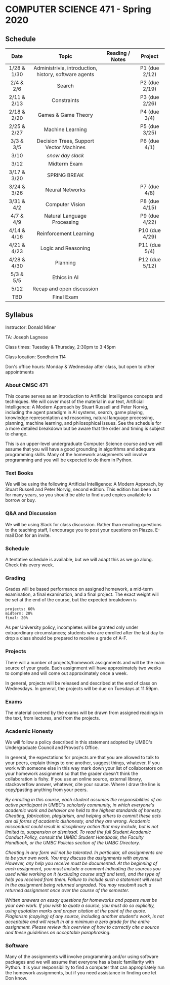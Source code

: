# COMPUTER SCIENCE 471 - Spring 2020

## Schedule 

| Date          | Topic                        | Reading / Notes | Project |
|:-------------:|:----------------------------:|:-------:|:-------:|
| 1/28 & 1/30 | Administrivia, introduction, history, software agents |   | P1 (due 2/12) |
| 2/4 & 2/6 | Search |  | P2 (due 2/19) |
| 2/11 & 2/13 | Constraints |  |  P3 (due 2/26) |
| 2/18 & 2/20 | Games & Game Theory |  |  P4 (due 3/4) |
| 2/25 & 2/27 | Machine Learning |  | P5 (due 3/25) |
| 3/3 & 3/5 | Decision Trees, Support Vector Machines |  | P6 (due 4/1)|
| 3/10 | _snow day slack_ | | |
| 3/12 | Midterm Exam | | |
| 3/17 & 3/20 | SPRING BREAK | | |
| 3/24 & 3/26 | Neural Networks |  | P7 (due 4/8) |
| 3/31 & 4/2| Computer Vision |  | P8 (due 4/15) |
| 4/7 & 4/9 | Natural Language Processing |  | P9 (due 4/22) |
| 4/14 & 4/16 | Reinforcement Learning |  | P10 (due 4/29) |
| 4/21 & 4/23 | Logic and Reasoning |  | P11 (due 5/4) |
| 4/28 & 4/30 | Planning |  | P12 (due 5/12) |
| 5/3 & 5/5 | Ethics in AI | | |
| 5/12 | Recap and open discussion |  | |
| TBD | Final Exam | | |

## Syllabus

Instructor: Donald Miner

TA: Joseph Lagnese

Class times: Tuesday & Thursday, 2:30pm to 3:45pm

Class location: Sondheim 114

Don's office hours: Monday & Wednesday after class, but open to other appointments


### About CMSC 471

This course serves as an introduction to Artificial Intelligence concepts and techniques. We will cover most of the material in our text, Artificial Intelligence: A Modern Approach by Stuart Russell and Peter Norvig, including the agent paradigm in AI systems, search, game playing, knowledge representation and reasoning, natural language processing, planning, machine learning, and philosophical issues. See the schedule for a more detailed breakdown but be aware that the order and timing is subject to change.

This is an upper-level undergraduate Computer Science course and we will assume that you will have a good grounding in algorithms and adequate programming skills. Many of the homework assignments will involve programming and you will be expected to do them in Python.

### Text Books

We will be using the following Artificial Intelligence: A Modern Approach, by Stuart Russell and Peter Norvig, second edition. This edition has been out for many years, so you should be able to find used copies available to borrow or buy.

### Q&A and Discussion

We will be using Slack for class discussion. Rather than emailing questions to the teaching staff, I encourage you to post your questions on Piazza. E-mail Don for an invite.

### Schedule
A tentative schedule is available, but we will adapt this as we go along. Check this every week.

### Grading

Grades will be based performance on assigned homework, a mid-term examination, a final examination, and a final project. The exact weight will be set at the end of the course, but the expected breakdown is

    projects: 60%
    midterm: 20%
    final: 20%

As per University policy, incompletes will be granted only under extraordinary circumstances; students who are enrolled after the last day to drop a class should be prepared to receive a grade of A-F.

### Projects

There will a number of projects/homework assignments and will be the main source of your grade. Each assignment will have approximately two weeks to complete and will come out approximately once a week.

In general, projects will be released and described at the end of class on Wednesdays. In general, the projects will be due on Tuesdays at 11:59pm. 


### Exams

The material covered by the exams will be drawn from assigned readings in the text, from lectures, and from the projects.


### Academic Honesty

We will follow a policy described in this statement adopted by UMBC's Undergraduate Council and Provost's Office.

In general, the expectations for projects are that you are allowed to talk to your peers, explain things to one another, suggest things, whatever. If you work with someone else in this way mark down your list of collaborators on your homework assignment so that the grader doesn't think the collaboration is fishy. If you use an online source, external library, stackoverflow answer, whatever, cite your source. Where I draw the line is copy/pasting anything from your peers. 

*By enrolling in this course, each student assumes the responsibilities of an active participant in UMBC's scholarly community, in which everyone's academic work and behavior are held to the highest standards of honesty. Cheating, fabrication, plagiarism, and helping others to commit these acts are all forms of academic dishonesty, and they are wrong. Academic misconduct could result in disciplinary action that may include, but is not limited to, suspension or dismissal. To read the full Student Academic Conduct Policy, consult the UMBC Student Handbook, the Faculty Handbook, or the UMBC Policies section of the UMBC Directory.* 

*Cheating in any form will not be tolerated. In particular, all assignments are to be your own work. You may discuss the assignments with anyone. However, any help you receive must be documented. At the beginning of each assignment, you must include a comment indicating the sources you used while working on it (excluding course staff and text), and the type of help you received from them. Failure to include such a statement will result in the assignment being returned ungraded. You may resubmit such a returned assignment once over the course of the semester.*

*Written answers on essay questions for homeworks and papers must be your own work. If you wish to quote a source, you must do so explicitly, using quotation marks and proper citation at the point of the quote. Plagiarism (copying) of any source, including another student's work, is not acceptable and will result in at a minimum a zero grade for the entire assignment. Please review this overview of how to correctly cite a source and these guidelines on acceptable paraphrasing.*

### Software

Many of the assignments will involve programming and/or using software packages and we will assume that everyone has a basic familiarity with Python. It is your responsibility to find a computer that can appropriately run the homework assignments, but if you need assistance in finding one let Don know.
